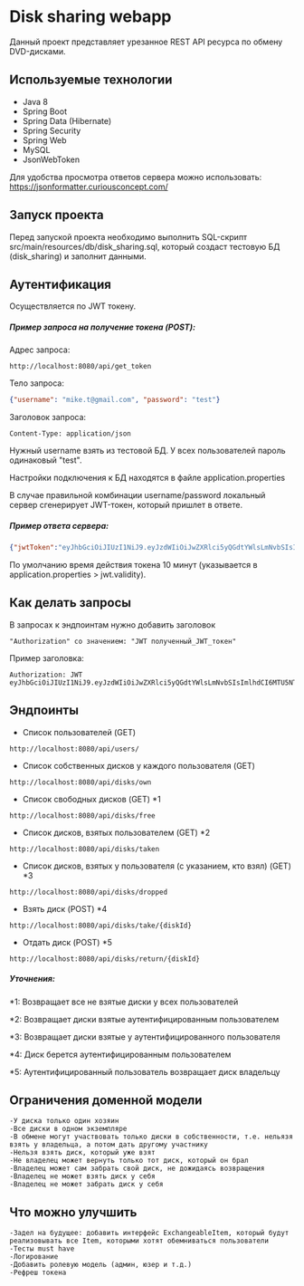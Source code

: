 Disk sharing webapp
==========
Данный проект представляет урезанное REST API ресурса по обмену DVD-дисками. 



## Используемые технологии
* Java 8
* Spring Boot
* Spring Data (Hibernate)
* Spring Security
* Spring Web
* MySQL
* JsonWebToken

Для удобства просмотра ответов сервера можно использовать:
https://jsonformatter.curiousconcept.com/



## Запуск проекта
Перед запуской проекта необходимо выполнить SQL-скрипт src/main/resources/db/disk_sharing.sql, который создаст тестовую БД (disk_sharing) и заполнит данными.



## Аутентификация
Осуществляется по JWT токену. 

##### Пример запроса на получение токена (POST):
Адрес запроса:
```text
http://localhost:8080/api/get_token
```

Тело запроса:
```json
{"username": "mike.t@gmail.com", "password": "test"}
```

Заголовок запроса:
```
Content-Type: application/json
```

Нужный username взять из тестовой БД. У всех пользователей пароль одинаковый "test".

Настройки подключения к БД находятся в файле application.properties

В случае правильной комбинации username/password локальный сервер сгенерирует JWT-токен, который пришлет в ответе.

##### Пример ответа сервера:
```json
{"jwtToken":"eyJhbGciOiJIUzI1NiJ9.eyJzdWIiOiJwZXRlci5yQGdtYWlsLmNvbSIsImlhdCI6MTU5NTE3OTcyMywiZXhwIjoxNTk1MTc5NzgzfQ.GWF48yzF0roeuG5jh62MxHSiCiluCOMK0UccyP9q8Cw"}
```
По умолчанию время действия токена 10 минут (указывается в application.properties > jwt.validity).



## Как делать запросы

В запросах к эндпоинтам нужно добавить заголовок
```text
"Authorization" со значением: "JWT полученный_JWT_токен"
```

Пример заголовка:
```text
Authorization: JWT eyJhbGciOiJIUzI1NiJ9.eyJzdWIiOiJwZXRlci5yQGdtYWlsLmNvbSIsImlhdCI6MTU5NTE3OTcyMywiZXhwIjoxNTk1MTc5NzgzfQ.GWF48yzF0roeuG5jh62MxHSiCiluCOMK0UccyP9q8Cw
```



## Эндпоинты

* Список пользователей (GET)
```text
http://localhost:8080/api/users/
```

* Список собственных дисков у каждого пользователя (GET)
```text
http://localhost:8080/api/disks/own
```

* Список свободных дисков (GET) *1
```text
http://localhost:8080/api/disks/free
```

* Список дисков, взятых пользователем (GET) *2 
```text
http://localhost:8080/api/disks/taken

```

* Список дисков, взятых у пользователя (с указанием, кто взял) (GET) *3
```text
http://localhost:8080/api/disks/dropped
```

* Взять диск (POST) *4
```text
http://localhost:8080/api/disks/take/{diskId}
```

* Отдать диск (POST) *5
```text
http://localhost:8080/api/disks/return/{diskId}
```

##### Уточнения:
*1: Возвращает все не взятые диски у всех пользователей

*2: Возвращает диски взятые аутентифицированным пользователем

*3: Возвращает диски взятые у аутентифицированного пользователя

*4: Диск берется аутентифицированным пользователем

*5: Аутентифицированный пользователь возвращает диск владельцу



## Ограничения доменной модели

```text
-У диска только один хозяин
-Все диски в одном экземпляре
-В обмене могут участвовать только диски в собственности, т.е. нельязя взять у владельца, а потом дать другому участнику
-Нельзя взять диск, который уже взят
-Не владелец может вернуть только тот диск, который он брал
-Владелец может сам забрать свой диск, не дожидаясь возвращения
-Владелец не может взять диск у себя
-Владелец не может забрать диск у себя
```



## Что можно улучшить
```text
-Задел на будущее: добавить интерфейс ExchangeableItem, который будут реализовывать все Item, которыми хотят обемниваться пользователи
-Тесты must have
-Логирование
-Добавить ролевую модель (админ, юзер и т.д.)
-Рефреш токена
```
